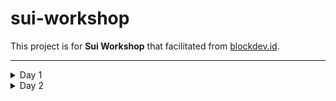 # sui-workshop

This project is for **Sui Workshop** that facilitated from [blockdev.id](https://blockdev.id).  

---

<details>
    <summary>Day 1</summary>

    Docs : https://docs-sui.vercel.app/docs/day1/module1-intro-to-sui

    This project learn about:
    - How to make smart contract with **Move**.
    - **build** and **publish** package in **Sui** blockchain.
    - Function call (`sui client call`) from Move module that published.
    - Live experiment with **Sui CLI** and best practice package management.
    
</details>

<details>
  <summary>Day 2</summary>

    Git from : https://github.com/rifuki/tamagosui

    - Making of tamagosui smart contract
    - Clone project from UI

</details>